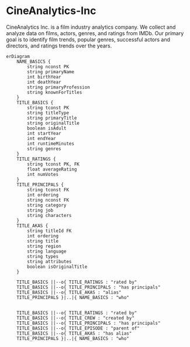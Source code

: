 # CineAnalytics-Inc
CineAnalytics Inc. is a film industry analytics company. We collect and analyze data on films, actors, genres, and ratings from IMDb. Our primary goal is to identify film trends, popular genres, successful actors and directors, and ratings trends over the years.

```mermaid
erDiagram
    NAME_BASICS {
        string nconst PK
        string primaryName
        int birthYear
        int deathYear
        string primaryProfession
        string knownForTitles
    }
    TITLE_BASICS {
        string tconst PK
        string titleType
        string primaryTitle
        string originalTitle
        boolean isAdult
        int startYear
        int endYear
        int runtimeMinutes
        string genres
    }
    TITLE_RATINGS {
        string tconst PK, FK
        float averageRating
        int numVotes
    }
    TITLE_PRINCIPALS {
        string tconst FK
        int ordering
        string nconst FK
        string category
        string job
        string characters
    }
    TITLE_AKAS {
        string titleId FK
        int ordering
        string title
        string region
        string language
        string types
        string attributes
        boolean isOriginalTitle
    }

    TITLE_BASICS ||--o{ TITLE_RATINGS : "rated by"
    TITLE_BASICS ||--o{ TITLE_PRINCIPALS : "has principals"
    TITLE_BASICS ||--o{ TITLE_AKAS : "alias"
    TITLE_PRINCIPALS }|..|{ NAME_BASICS : "who"


    TITLE_BASICS ||--o{ TITLE_RATINGS : "rated by"
    TITLE_BASICS ||--o{ TITLE_CREW : "created by"
    TITLE_BASICS ||--o{ TITLE_PRINCIPALS : "has principals"
    TITLE_BASICS ||--o{ TITLE_EPISODE : "parent of"
    TITLE_BASICS ||--o{ TITLE_AKAS : "has alias"
    TITLE_PRINCIPALS }|..|{ NAME_BASICS : "who"
